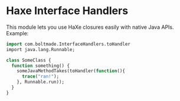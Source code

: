 # Haxe Interface Handlers

This module lets you use HaXe closures easily with native Java APIs.  Example:

```haxe
import com.boltmade.InterfaceHandlers.toHandler
import java.lang.Runnable;

class SomeClass {
  function something() {
    someJavaMethodTakes(toHandler(function(){
      trace("ran!");
    }, Runnable.run));
  }
}
```
